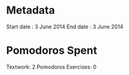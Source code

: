 Metadata
========
Start date : 3 June 2014
End date : 3 June 2014

Pomodoros Spent
==============
Textwork: 2 Pomodoros
Exercises: 0
